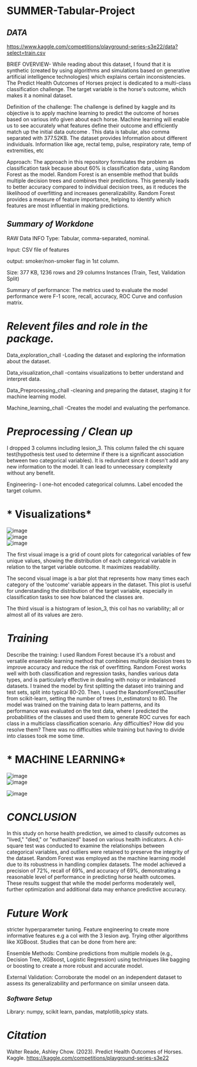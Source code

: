 # SUMMER-Tabular-Project
## *DATA*  
https://www.kaggle.com/competitions/playground-series-s3e22/data?select=train.csv  


BRIEF OVERVIEW- While reading about this dataset, I found that it is synthetic (created by using algorithms and simulations based on generative artificial intelligence technologies) which explains certain inconsistencies. The Predict Health Outcomes of Horses project is dedicated to a multi-class classification challenge. The target variable is the horse's outcome, which makes it a nominal dataset.  

Definition of the challenge: The challenge is defined by kaggle and its objective is to apply machine learning to predict the outcome of horses based on various info given about each horse. Machine learning will enable us to see accurately what features define their outcome and efficiently match up the initial data outcome . This data is tabular, also comma separated with 377.52KB. The dataset provides Information about different individuals. Information like age, rectal temp, pulse, respiratory rate, temp of extremities, etc  

Approach: The approach in this repository formulates the problem as classification task because about 60% is classification data , using Random Forest as the model. Random Forest is an ensemble method that builds multiple decision trees and combines their predictions. This generally leads to better accuracy compared to individual decision trees, as it reduces the likelihood of overfitting and increases generalizability. Random Forest provides a measure of feature importance, helping to identify which features are most influential in making predictions.  

## *Summary of Workdone*
RAW Data INFO
Type: Tabular, comma-separated, nominal.

Input: CSV file of features

output: smoker/non-smoker flag in 1st column.

Size: 377 KB, 1236 rows and 29 columns Instances (Train, Test, Validation Split)

Summary of performance: The metrics used to evaluate the model performance were F-1 score, recall, accuracy, ROC Curve and confusion matrix.

# *Relevent files and role in the package.*  

Data_exploration_chall -Loading the dataset and exploring the information about the dataset.

Data_visualization_chall -contains visualizations to better understand and interpret data.

Data_Preprocessing_chall -cleaning and preparing the dataset, staging it for machine learning model.

Machine_learning_chall -Creates the model and evaluating the perfomance.  

# *Preprocessing / Clean up*
I dropped 3 columns including lesion_3. This column failed the chi square test(hypothesis test used to determine if there is a significant association between two categorical variables). It is redundant since it doesn't add any new information to the model. It can lead to unnecessary complexity without any benefit. 

Engineering- I one-hot encoded categorical columns. Label encoded the target column.  


# * Visualizations*
![image](https://github.com/user-attachments/assets/b25aa411-7289-41b2-aa4d-88f4b8685057)  
![image](https://github.com/user-attachments/assets/6e65b89f-d48d-4995-84fc-a8cf78522986)  
![image](https://github.com/user-attachments/assets/547bc6e7-71b4-404e-b92b-b2511c1b9d1d)  

The first visual image is a grid of count plots for categorical variables of few unique values, showing the distribution of each categorical variable in relation to the target variable outcome. It maximizes readability.

The second visual image is a bar plot that represents how many times each category of the 'outcome' variable appears in the dataset. This plot is useful for understanding the distribution of the target variable, especially in classification tasks to see how balanced the classes are.  

The third visual is a histogram of lesion_3, this col has no variability; all or almost all of its values are zero. 



# *Training*
Describe the training: I used Random Forest because it's a robust and versatile ensemble learning method that combines multiple decision trees to improve accuracy and reduce the risk of overfitting. Random Forest works well with both classification and regression tasks, handles various data types, and is particularly effective in dealing with noisy or imbalanced datasets. I trained the model by first splitting the dataset into training and test sets, split into typical 80-20. Then, I used the RandomForestClassifier from scikit-learn, setting the number of trees (n_estimators) to 80. The model was trained on the training data to learn patterns, and its performance was evaluated on the test data, where I predicted the probabilities of the classes and used them to generate ROC curves for each class in a multiclass classification scenario. Any difficulties? How did you resolve them? There was no difficulties while training but having to divide into classes took me some time.


# * MACHINE LEARNING*  
![image](https://github.com/user-attachments/assets/601237a2-7898-4592-b867-4543106f2062)  
![image](https://github.com/user-attachments/assets/46650536-ed17-46f5-bf6c-0f37b7a06473)


![image](https://github.com/user-attachments/assets/7d18d7d9-3340-4f1a-9a24-62629485dc8c)


# *CONCLUSION*
In this study on horse health prediction, we aimed to classify outcomes as "lived," "died," or "euthanized" based on various health indicators. A chi-square test was conducted to examine the relationships between categorical variables, and outliers were retained to preserve the integrity of the dataset. Random Forest was employed as the machine learning model due to its robustness in handling complex datasets. The model achieved a precision of 72%, recall of 69%, and accuracy of 69%, demonstrating a reasonable level of performance in predicting horse health outcomes. These results suggest that while the model performs moderately well, further optimization and additional data may enhance predictive accuracy.  

# *Future Work*
stricter hyperparameter tuning.
Feature engineering to create more informative features e.g a col with the 3 lesion avg.
Trying other algorithms like XGBoost.
Studies that can be done from here are:

Ensemble Methods: Combine predictions from multiple models (e.g., Decision Tree, XGBoost, Logistic Regression) using techniques like bagging or boosting to create a more robust and accurate model.

External Validation: Corroborate the model on an independent dataset to assess its generalizability and performance on similar unseen data.

### *Software Setup*
Library: numpy, scikit learn, pandas, matplotlib,spicy stats.  



# *Citation*  
Walter Reade, Ashley Chow. (2023). Predict Health Outcomes of Horses. Kaggle. https://kaggle.com/competitions/playground-series-s3e22
